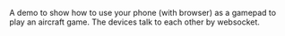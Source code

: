 A demo to show how to use your phone (with browser) as a gamepad to play an aircraft game. The devices talk to each other by websocket.
